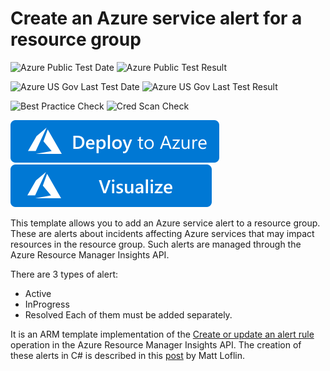 # Create an Azure service alert for a resource group 

![Azure Public Test Date](https://azurequickstartsservice.blob.core.windows.net/badges/201-insights-alertrules-servicehealth/PublicLastTestDate.svg)
![Azure Public Test Result](https://azurequickstartsservice.blob.core.windows.net/badges/201-insights-alertrules-servicehealth/PublicDeployment.svg)

![Azure US Gov Last Test Date](https://azurequickstartsservice.blob.core.windows.net/badges/201-insights-alertrules-servicehealth/FairfaxLastTestDate.svg)
![Azure US Gov Last Test Result](https://azurequickstartsservice.blob.core.windows.net/badges/201-insights-alertrules-servicehealth/FairfaxDeployment.svg)

![Best Practice Check](https://azurequickstartsservice.blob.core.windows.net/badges/201-insights-alertrules-servicehealth/BestPracticeResult.svg)
![Cred Scan Check](https://azurequickstartsservice.blob.core.windows.net/badges/201-insights-alertrules-servicehealth/CredScanResult.svg)

[![Deploy to Azure](https://raw.githubusercontent.com/Azure/azure-quickstart-templates/master/1-CONTRIBUTION-GUIDE/images/deploytoazure.svg?sanitize=true)](https://portal.azure.com/#create/Microsoft.Template/uri/https%3a%2f%2fraw.githubusercontent.com%2fAzure%2fazure-quickstart-templates%2fmaster%2f201-insights-alertrules-servicehealth%2fazuredeploy.json)
[![Visualize](https://raw.githubusercontent.com/Azure/azure-quickstart-templates/master/1-CONTRIBUTION-GUIDE/images/visualizebutton.svg?sanitize=true)](http://armviz.io/#/?load=https%3A%2F%2Fraw.githubusercontent.com%2FAzure%2Fazure-quickstart-templates%2Fmaster%2F201-insights-alertrules-servicehealth%2Fazuredeploy.json)

This template allows you to add an Azure service alert to a resource group. These are alerts about incidents affecting Azure services that may impact resources in the resource group. Such alerts are managed through the Azure Resource Manager Insights API.

There are 3 types of alert:
* Active
* InProgress
* Resolved
Each of them must be added separately.

It is an ARM template implementation of the [Create or update an alert rule](https://msdn.microsoft.com/en-us/library/azure/dn933805.aspx) operation in the Azure Resource Manager Insights API. The creation of these alerts in C# is described in this [post](https://code.msdn.microsoft.com/How-To-Setup-Email-Alerts-c26cdc55) by Matt Loflin.


